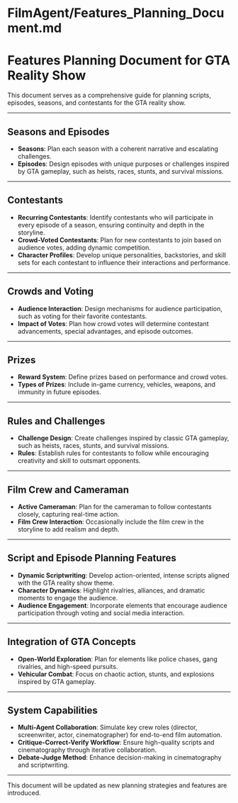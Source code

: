 # FilmAgent/Features_Planning_Document.md

# Features Planning Document for GTA Reality Show

This document serves as a comprehensive guide for planning scripts, episodes, seasons, and contestants for the GTA reality show.

---

## Seasons and Episodes
- **Seasons**: Plan each season with a coherent narrative and escalating challenges.
- **Episodes**: Design episodes with unique purposes or challenges inspired by GTA gameplay, such as heists, races, stunts, and survival missions.

---

## Contestants
- **Recurring Contestants**: Identify contestants who will participate in every episode of a season, ensuring continuity and depth in the storyline.
- **Crowd-Voted Contestants**: Plan for new contestants to join based on audience votes, adding dynamic competition.
- **Character Profiles**: Develop unique personalities, backstories, and skill sets for each contestant to influence their interactions and performance.

---

## Crowds and Voting
- **Audience Interaction**: Design mechanisms for audience participation, such as voting for their favorite contestants.
- **Impact of Votes**: Plan how crowd votes will determine contestant advancements, special advantages, and episode outcomes.

---

## Prizes
- **Reward System**: Define prizes based on performance and crowd votes.
- **Types of Prizes**: Include in-game currency, vehicles, weapons, and immunity in future episodes.

---

## Rules and Challenges
- **Challenge Design**: Create challenges inspired by classic GTA gameplay, such as heists, races, stunts, and survival missions.
- **Rules**: Establish rules for contestants to follow while encouraging creativity and skill to outsmart opponents.

---

## Film Crew and Cameraman
- **Active Cameraman**: Plan for the cameraman to follow contestants closely, capturing real-time action.
- **Film Crew Interaction**: Occasionally include the film crew in the storyline to add realism and depth.

---

## Script and Episode Planning Features
- **Dynamic Scriptwriting**: Develop action-oriented, intense scripts aligned with the GTA reality show theme.
- **Character Dynamics**: Highlight rivalries, alliances, and dramatic moments to engage the audience.
- **Audience Engagement**: Incorporate elements that encourage audience participation through voting and social media interaction.

---

## Integration of GTA Concepts
- **Open-World Exploration**: Plan for elements like police chases, gang rivalries, and high-speed pursuits.
- **Vehicular Combat**: Focus on chaotic action, stunts, and explosions inspired by GTA gameplay.

---

## System Capabilities
- **Multi-Agent Collaboration**: Simulate key crew roles (director, screenwriter, actor, cinematographer) for end-to-end film automation.
- **Critique-Correct-Verify Workflow**: Ensure high-quality scripts and cinematography through iterative collaboration.
- **Debate-Judge Method**: Enhance decision-making in cinematography and scriptwriting.

---

This document will be updated as new planning strategies and features are introduced.